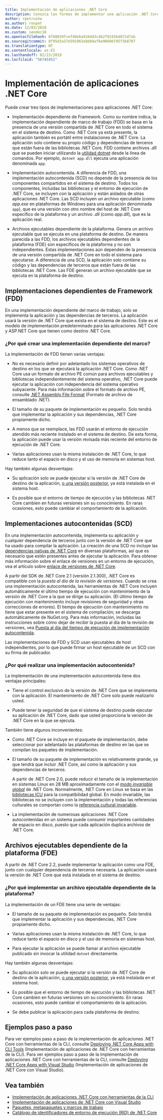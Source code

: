 ```yaml
---
title: Implementación de aplicaciones .NET Core
description: Conozca las formas de implementar una aplicación .NET Core.
author: rpetrusha
ms.author: ronpet
ms.date: 12/03/2018
ms.custom: seodec18
ms.openlocfilehash: 6f88659fcef49eba9344d3c4b2f0245b4072d7ab
ms.sourcegitcommit: 8f95d3a37e591963ebbb9af6e90686fd5f3b8707
ms.translationtype: HT
ms.contentlocale: es-ES
ms.lasthandoff: 02/23/2019
ms.locfileid: "56745452"
---
```

# <a name="net-core-application-deployment"></a>Implementación de aplicaciones .NET Core

Puede crear tres tipos de implementaciones para aplicaciones .NET Core:

- Implementación dependiente de Framework. Como su nombre indica, la implementación dependiente de marco de trabajo (FDD) se basa en la presencia de una versión compartida de .NET Core en todo el sistema en el sistema de destino. Como .NET Core ya está presente, la aplicación también es portátil entre instalaciones de .NET Core. La aplicación solo contiene su propio código y dependencias de terceros que están fuera de las bibliotecas .NET Core. FDD contiene archivos *.dll* que se pueden iniciar utilizando la [utilidad dotnet](../tools/dotnet.md) desde la línea de comandos. Por ejemplo, `dotnet app.dll` ejecuta una aplicación denominada `app`.

- Implementación autocontenida. A diferencia de FDD, una implementación autocontenida (SCD) no depende de la presencia de los componentes compartidos en el sistema de destino. Todos los componentes, incluidas las bibliotecas y el entorno de ejecución de .NET Core, se incluyen con la aplicación y están aislados de otras aplicaciones .NET Core. Las SCD incluyen un archivo ejecutable (como *app.exe* en plataformas de Windows para una aplicación denominada `app`), que es una versión con otro nombre del host de .NET Core específico de la plataforma y un archivo *.dll* (como *app.dll*), que es la aplicación real.

- Archivos ejecutables dependiente de la plataforma. Genera un archivo ejecutable que se ejecuta en una plataforma de destino. De manera parecida a las FDD, los archivos ejecutables dependientes de la plataforma (FDE) son específicos de la plataforma y no son independientes. Estas implementaciones aún dependen de la presencia de una versión compartida de .NET Core en todo el sistema para ejecutarse. A diferencia de una SCD, la aplicación solo contiene su código y las dependencias de terceros que están fuera de las bibliotecas .NET Core. Las FDE generan un archivo ejecutable que se ejecuta en la plataforma de destino.

## <a name="framework-dependent-deployments-fdd"></a>Implementaciones dependientes de Framework (FDD)

En una implementación dependiente del marco de trabajo, solo se implementa la aplicación y las dependencias de terceros. La aplicación usará la versión de .NET Core que exista en el sistema de destino. Este es el modelo de implementación predeterminado para las aplicaciones .NET Core y ASP.NET Core que tienen como destino .NET Core.

### <a name="why-create-a-framework-dependent-deployment"></a>¿Por qué crear una implementación dependiente del marco?

La implementación de FDD tienen varias ventajas:

- No es necesario definir por adelantado los sistemas operativos de destino en los que se ejecutará la aplicación .NET Core. Como .NET Core usa un formato de archivo PE común para archivos ejecutables y bibliotecas independientemente del sistema operativo, .NET Core puede ejecutar la aplicación con independencia del sistema operativo subyacente. Para más información sobre el formato de archivo PE, consulte [.NET Assembly File Format](../../standard/assembly/file-format.md) (Formato de archivo de ensamblado .NET).

- El tamaño de su paquete de implementación es pequeño. Solo tendrá que implementar la aplicación y sus dependencias, .NET Core propiamente dicho.

- A menos que se reemplace, las FDD usarán el entorno de ejecución atendido más reciente instalado en el sistema de destino. De esta forma, la aplicación puede usar la versión revisada más reciente del entorno de ejecución de .NET Core. 

- Varias aplicaciones usan la misma instalación de .NET Core, lo que reduce tanto el espacio en disco y el uso de memoria en sistemas host.

Hay también algunas desventajas:

- Su aplicación solo se puede ejecutar si la versión de .NET Core de destino de la aplicación, [o una versión posterior](../versions/selection.md#framework-dependent-apps-roll-forward), ya está instalada en el sistema host.

- Es posible que el entorno de tiempo de ejecución y las bibliotecas .NET Core cambien en futuras versiones sin su conocimiento. En raras ocasiones, esto puede cambiar el comportamiento de la aplicación.

## <a name="self-contained-deployments-scd"></a>Implementaciones autocontenidas (SCD)

En una implementación autocontenida, implementa su aplicación y cualquier dependencia de terceros junto con la versión de .NET Core que ha usado para compilar la aplicación. La creación de una SCD no incluye las [dependencias nativas de .NET Core](https://github.com/dotnet/core/blob/master/Documentation/prereqs.md) en diversas plataformas, así que es necesario que estén presentes antes de ejecutar la aplicación. Para obtener más información sobre el enlace de versiones en un entorno de ejecución, vea el artículo sobre [enlace de versiones de .NET Core](../versions/selection.md).

A partir del SDK de .NET Core 2.1 (versión 2.1.300), .NET Core es compatible con la *puesta al día de la revisión de versiones*. Cuando se crea una implementación autocontenida, las herramientas de .NET Core incluyen automáticamente el último tiempo de ejecución con mantenimiento de la versión de .NET Core a la que se dirige su aplicación. (El último tiempo de ejecución con mantenimiento incluye revisiones de seguridad y otras correcciones de errores). El tiempo de ejecución con mantenimiento no tiene que estar presente en el sistema de compilación; se descarga automáticamente de NuGet.org. Para más información, incluidas las instrucciones sobre cómo dejar de recibir la puesta al día de la revisión de versiones, vea [Puesta al día del tiempo de ejecución de implementación autocontenida](runtime-patch-selection.md).

Las implementaciones de FDD y SCD usan ejecutables de host independientes, por lo que puede firmar un host ejecutable de un SCD con su firma de publicador.

### <a name="why-deploy-a-self-contained-deployment"></a>¿Por qué realizar una implementación autocontenida?

La implementación de una implementación autocontenida tiene dos ventajas principales:

- Tiene el control exclusivo de la versión de .NET Core que se implementa con la aplicación. El mantenimiento de .NET Core solo puede realizarlo usted.

- Puede tener la seguridad de que el sistema de destino puede ejecutar su aplicación de .NET Core, dado que usted proporciona la versión de .NET Core en la que se ejecuta.

También tiene algunos inconvenientes:

- Como .NET Core se incluye en el paquete de implementación, debe seleccionar por adelantado las plataformas de destino en las que se compilan los paquetes de implementación.

- El tamaño de su paquete de implementación es relativamente grande, ya que tendrá que incluir .NET Core, así como la aplicación y sus dependencias de terceros.

  A partir de .NET Core 2.0, puede reducir el tamaño de la implementación en sistemas Linux en 28 MB aproximadamente con el [*modo invariable global*](https://github.com/dotnet/corefx/blob/master/Documentation/architecture/globalization-invariant-mode.md) de .NET Core. Normalmente, .NET Core en Linux se basa en las [bibliotecas ICU](http://icu-project.org) para la compatibilidad global. En modo invariable, las bibliotecas no se incluyen con la implementación y todas las referencias culturales se comportan como la [referencia cultural invariable](xref:System.Globalization.CultureInfo.InvariantCulture?displayProperty=nameWithType).

- La implementación de numerosas aplicaciones .NET Core autocontenidas en un sistema puede consumir importantes cantidades de espacio en disco, puesto que cada aplicación duplica archivos de .NET Core.

## <a name="framework-dependent-executables-fde"></a>Archivos ejecutables dependiente de la plataforma (FDE)

A partir de .NET Core 2.2, puede implementar la aplicación como una FDE, junto con cualquier dependencia de terceros necesaria. La aplicación usará la versión de .NET Core que está instalada en el sistema de destino.

### <a name="why-deploy-a-framework-dependent-executable"></a>¿Por qué implementar un archivo ejecutable dependiente de la plataforma?

La implementación de un FDE tiene una serie de ventajas:

- El tamaño de su paquete de implementación es pequeño. Solo tendrá que implementar la aplicación y sus dependencias, .NET Core propiamente dicho.

- Varias aplicaciones usan la misma instalación de .NET Core, lo que reduce tanto el espacio en disco y el uso de memoria en sistemas host.

- Para ejecutar la aplicación se puede llamar al archivo ejecutable publicado sin invocar la utilidad `dotnet` directamente.

Hay también algunas desventajas:

- Su aplicación solo se puede ejecutar si la versión de .NET Core de destino de la aplicación, [o una versión posterior](../versions/selection.md#framework-dependent-apps-roll-forward), ya está instalada en el sistema host.

- Es posible que el entorno de tiempo de ejecución y las bibliotecas .NET Core cambien en futuras versiones sin su conocimiento. En raras ocasiones, esto puede cambiar el comportamiento de la aplicación.

- Se debe publicar la aplicación para cada plataforma de destino.

## <a name="step-by-step-examples"></a>Ejemplos paso a paso

Para ver ejemplos paso a paso de la implementación de aplicaciones .NET Core con herramientas de la CLI, consulte [Deploying .NET Core Apps with CLI Tools](deploy-with-cli.md) (Implementación de aplicaciones de .NET Core con herramientas de la CLI). Para ver ejemplos paso a paso de la implementación de aplicaciones .NET Core con herramientas de la CLI, consulte [Deploying .NET Core Apps with Visual Studio](deploy-with-vs.md) (Implementación de aplicaciones de .NET Core con Visual Studio). 

## <a name="see-also"></a>Vea también

- [Implementación de aplicaciones .NET Core con herramientas de la CLI](deploy-with-cli.md)
- [Implementación de aplicaciones de .NET Core con Visual Studio](deploy-with-vs.md)
- [Paquetes, metapaquetes y marcos de trabajo](../packages.md)
- [Catálogo de identificadores de entorno de ejecución (RID) de .NET Core](../rid-catalog.md)
